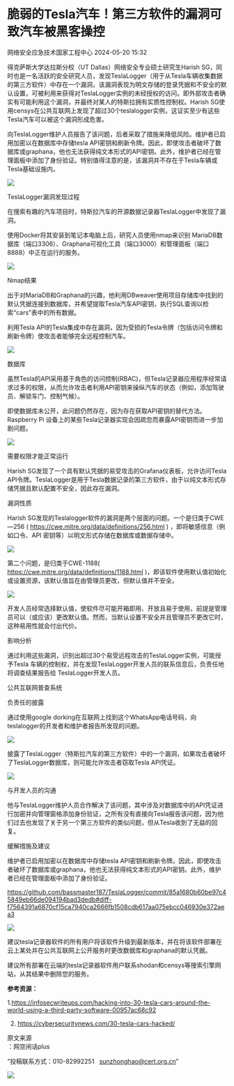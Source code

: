 #  脆弱的Tesla汽车！第三方软件的漏洞可致汽车被黑客操控   
 网络安全应急技术国家工程中心   2024-05-20 15:32  
  
得克萨斯大学达拉斯分校（UT Dallas）网络安全专业硕士研究生Harish SG，同时也是一名活跃的安全研究人员，发现TeslaLogger（用于从Tesla车辆收集数据的第三方软件）中存在一个漏洞，该漏洞表现为明文存储的登录凭据和不安全的默认设置，可被利用来获得对TeslaLogger实例的未经授权的访问。即外部攻击者确实有可能利用这个漏洞，并最终对某人的特斯拉拥有实质性控制权。Harish SG使用censys在公共互联网上发现了超过30个teslalogger实例，这证实至少有这些Tesla汽车可以被这个漏洞形成危害。  
  
向TeslaLogger维护人员报告了该问题，后者采取了措施来降低风险。维护者已启用加密以在数据库中存储tesla API密钥和刷新令牌。因此，即使攻击者破坏了数据库或graphana，他也无法获得纯文本形式的API密钥。此外，维护者已经在管理面板中添加了身份验证。特别值得注意的是，该漏洞并不存在于Tesla车辆或Tesla基础设施内。  
  
![](https://mmbiz.qpic.cn/mmbiz_jpg/0KRmt3K30icXcE9N7pmBJHRib4WWIwQzaYFMXqUeibicA2ryzEBWnXV66aYVI0t3licjOSHu0Vubkkk8daibibyz2I3cw/640?wx_fmt=jpeg&tp=wxpic&wxfrom=5&wx_lazy=1&wx_co=1 "")  
  
TeslaLogger漏洞发现过程  
  
在搜索有趣的汽车项目时，特斯拉汽车的开源数据记录器TeslaLogger中发现了漏洞。  
  
使用Docker将其安装到笔记本电脑上后，研究人员使用nmap来识别 MariaDB数据库（端口3306）、Graphana可视化工具（端口3000）和管理面板（端口8888）中正在运行的服务。  
  
![](https://mmbiz.qpic.cn/mmbiz_png/0KRmt3K30icXcE9N7pmBJHRib4WWIwQzaY8sulxN788cEKGu7QNibhiaBXePZUfXDuOhxHelJMbgHPxZXZRUez72pQ/640?wx_fmt=png&tp=wxpic&wxfrom=5&wx_lazy=1&wx_co=1 "")  
  
Nmap结果  
  
出于对MariaDB和Graphana的兴趣，他利用DBweaver使用项目存储库中找到的默认凭据连接到数据库，并希望提取Tesla汽车API密钥，执行SQL查询以检索“cars”表中的所有数据。  
  
利用Tesla API的Tesla集成中存在漏洞，因为受损的Tesla令牌（包括访问令牌和刷新令牌）使攻击者能够完全远程控制汽车。  
  
![](https://mmbiz.qpic.cn/mmbiz_png/0KRmt3K30icXcE9N7pmBJHRib4WWIwQzaYTct709FibzPx1sribWmrUQcHbzq9xrZRUHs340fFZZ57WEta6AYFGctg/640?wx_fmt=png&tp=wxpic&wxfrom=5&wx_lazy=1&wx_co=1 "")  
  
数据库  
  
虽然Tesla的API采用基于角色的访问控制(RBAC)，但Tesla记录器应用程序经常请求过多的权限，从而允许攻击者利用API密钥来操纵汽车的状态（例如，添加驾驶员、解锁车门、控制气候）。  
  
即使数据库未公开，此问题仍然存在，因为存在获取API密钥的替代方法。Raspberry Pi 设备上的某些Tesla记录器实现会因疏忽而暴露API密钥而进一步加剧问题。      
  
![](https://mmbiz.qpic.cn/mmbiz_png/0KRmt3K30icXcE9N7pmBJHRib4WWIwQzaYicyo2eU1iaYibPRrv42TnCVuZx2u5Or72DRWuOgGXKl4103KmQBXh370g/640?wx_fmt=png&tp=wxpic&wxfrom=5&wx_lazy=1&wx_co=1 "")  
  
需要权限才能正常运行  
  
Harish SG发现了一个具有默认凭据的易受攻击的Grafana仪表板，允许访问Tesla API令牌。TeslaLogger是用于Tesla数据记录的第三方软件，由于以纯文本形式存储凭据且默认配置不安全，因此存在漏洞。  
  
漏洞性质  
  
Harish SG发现的Teslalogger软件的漏洞是两个层面的问题。一个是归类于CWE—256 ( https://cwe.mitre.org/data/definitions/256.html ) ，即将敏感信息（例如口令、API 密钥等）以明文形式存储在数据库或数据存储中。  
  
![](https://mmbiz.qpic.cn/mmbiz_png/0KRmt3K30icXcE9N7pmBJHRib4WWIwQzaYLs46uD69sTzYj4CIazaWFBbubbFMdZ76icpPaKs39p1CPXGCGic4XVxw/640?wx_fmt=png&from=appmsg&tp=wxpic&wxfrom=5&wx_lazy=1&wx_co=1 "")  
  
第二个问题，是归类于CWE-1188( https://cwe.mitre.org/data/definitions/1188.html )，即该软件使用默认值初始化或设置资源，该默认值旨在由管理员更改，但默认值并不安全。  
  
![](https://mmbiz.qpic.cn/mmbiz_png/0KRmt3K30icXcE9N7pmBJHRib4WWIwQzaYROWGWIGBicwbmSanYr4NsR5mekFG352BMCOtMHibsj6c8LAJiaNCRs9JA/640?wx_fmt=png&from=appmsg&tp=wxpic&wxfrom=5&wx_lazy=1&wx_co=1 "")  
  
开发人员经常选择默认值，使软件尽可能开箱即用、开放且易于使用，前提是管理员可以（或应该）更改默认值。然而，当默认设置不安全并且管理员不更改它时，这种易用性就会付出代价。  
  
影响分析  
  
通过利用这些漏洞，识别出超过30个易受远程攻击的TeslaLogger实例，可能授予Tesla 车辆的控制权，并在发现TeslaLogger开发人员的联系信息后，负责任地将调查结果报告给 TeslaLogger开发人员。  
  
公共互联网普查系统  
  
负责任的披露  
  
通过使用google dorking在互联网上找到这个WhatsApp电话号码，向teslalogger的开发者和维护者报告所发现的问题。  
  
![](https://mmbiz.qpic.cn/mmbiz_png/0KRmt3K30icXcE9N7pmBJHRib4WWIwQzaYROx6sZ3IWrdlb5BJiboLv0hM6kzyiaQx6GoibDzo26eQcZwZEBicN9ib4uw/640?wx_fmt=png&from=appmsg&tp=wxpic&wxfrom=5&wx_lazy=1&wx_co=1 "")  
  
披露了TeslaLogger（特斯拉汽车的第三方软件）中的一个漏洞，如果攻击者破坏了TeslaLogger数据库，则可能允许攻击者窃取Tesla API凭证。  
  
![](https://mmbiz.qpic.cn/mmbiz_png/0KRmt3K30icXcE9N7pmBJHRib4WWIwQzaYG7LKskFaPIWcLqAyjhGaW7F3kMY9kT8UKHHbW4xSibE0dH9f9BB31Og/640?wx_fmt=png&tp=wxpic&wxfrom=5&wx_lazy=1&wx_co=1 "")  
  
与开发人员的沟通  
  
他与TeslaLogger维护人员合作解决了该问题，其中涉及对数据库中的API凭证进行加密并向管理窗格添加身份验证，之所有没有直接向Tesla报告该问题，因为他们过去也发现了关于另一个第三方软件的类似问题，但从Tesla收到了无益的回复。  
  
缓解措施及建议  
  
维护者已启用加密以在数据库中存储tesla API密钥和刷新令牌。因此，即使攻击者破坏了数据库或graphana，他也无法获得纯文本形式的API密钥。此外，维护者已经在管理面板中添加了身份验证。  
  
https://github.com/bassmaster187/TeslaLogger/commit/85a1680b60be97c45849eb66de094194bad3dedb#diff-f7564391a6870cf15ca7940ca2666fb1508cdb617aa075ebcc046930e372aea3  
  
![](https://mmbiz.qpic.cn/mmbiz_png/0KRmt3K30icXcE9N7pmBJHRib4WWIwQzaYAibao8WxttpBMLGGVMBFvPkG7tvhKEdnLZzibicvcaeURaZSyBFeS128g/640?wx_fmt=png&from=appmsg&tp=wxpic&wxfrom=5&wx_lazy=1&wx_co=1 "")  
  
建议tesla记录器软件的所有用户将该软件升级到最新版本，并在将该软件部署在云上某处并在公共互联网上公开服务时更改数据库和graphana的默认凭据。  
  
建议所有部署在云端的tesla记录器软件用户联系shodan和censys等搜索引擎网站，从其结果中删除您的服务。  
  
**参考资源：**  
  
1.https://infosecwriteups.com/hacking-into-30-tesla-cars-around-the-world-using-a-third-party-software-00957ac68c92  
  
2. https://cybersecuritynews.com/30-tesla-cars-hacked/  
  
  
  
原文来源  
：网空闲话plus  
  
“投稿联系方式：010-82992251   sunzhonghao@cert.org.cn”  
  
![](https://mmbiz.qpic.cn/mmbiz_jpg/GoUrACT176n1NvL0JsVSB8lNDX2FCGZjW0HGfDVnFao65ic4fx6Rv4qylYEAbia4AU3V2Zz801UlicBcLeZ6gS6tg/640?wx_fmt=other&wxfrom=5&wx_lazy=1&wx_co=1&tp=webp "")  
  
